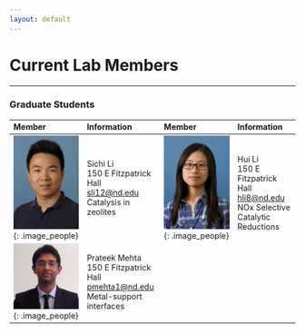 ```yaml
---
layout: default
---
```

# Current Lab Members

* * *
### Graduate Students

| Member | Information | Member | Information|
|:------------ |:------------|:---------------------|:------------------------|
|![](/group_data/people_photos/sli12.jpg){: .image_people}|<br/>Sichi Li<br/>150 E Fitzpatrick Hall<br/>sli12@nd.edu <br/>Catalysis in zeolites <br/><br/>|![](/group_data/people_photos/hli8.jpeg){: .image_people}|<br/>Hui Li<br/>150 E Fitzpatrick Hall<br/>hli8@nd.edu<br/>NOx Selective Catalytic Reductions|
|![](/group_data/people_photos/pmehta1.jpg){: .image_people}| <br/>Prateek Mehta<br/>150 E Fitzpatrick Hall<br/>pmehta1@nd.edu  <br/>Metal-support interfaces<br/><br/>|
